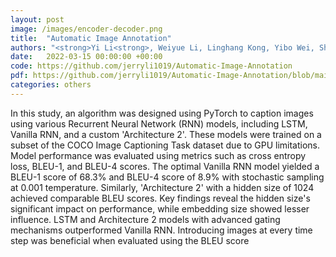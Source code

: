 ```yaml
---
layout: post
image: /images/encoder-decoder.png
title:  "Automatic Image Annotation"
authors: "<strong>Yi Li<strong>, Weiyue Li, Linghang Kong, Yibo Wei, Shuangmu Wu"
date:   2022-03-15 00:00:00 +00:00
code: https://github.com/jerryli1019/Automatic-Image-Annotation
pdf: https://github.com/jerryli1019/Automatic-Image-Annotation/blob/main/report.pdf
categories: others
---
```

In this study, an algorithm was designed using PyTorch to caption images using various Recurrent Neural Network (RNN) models, including LSTM, Vanilla RNN, and a custom 'Architecture 2'. These models were trained on a subset of the COCO Image Captioning Task dataset due to GPU limitations. Model performance was evaluated using metrics such as cross entropy loss, BLEU-1, and BLEU-4 scores. The optimal Vanilla RNN model yielded a BLEU-1 score of 68.3% and BLEU-4 score of 8.9% with stochastic sampling at 0.001 temperature. Similarly, 'Architecture 2' with a hidden size of 1024 achieved comparable BLEU scores. Key findings reveal the hidden size's significant impact on performance, while embedding size showed lesser influence. LSTM and Architecture 2 models with advanced gating mechanisms outperformed Vanilla RNN. Introducing images at every time step was beneficial when evaluated using the BLEU score